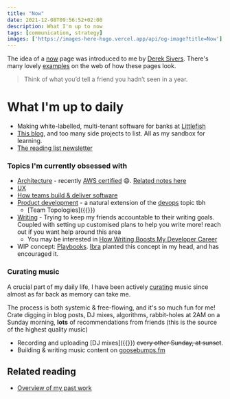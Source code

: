 ```yaml
---
title: "Now"
date: 2021-12-08T09:56:52+02:00
description: What I'm up to now
tags: [communication, strategy]
images: ['https://images-here-hugo.vercel.app/api/og-image?title=Now']
---
```


The idea of a [now](https://nownownow.com/about) page was introduced to me by [Derek Sivers](https://sive.rs/now). There's many lovely [examples](https://nownownow.com/) on the web of how these pages look.

> Think of what you’d tell a friend you hadn’t seen in a year.

# What I'm up to daily
- Making white-labelled, multi-tenant software for banks at [Littlefish](https://littlefishapp.com/)
- [This blog](https://github.com/guidefari/here_hugo), and too many side projects to list. 
All as my sandbox for learning.
- [The reading list newsletter](/read)

### Topics I'm currently obsessed with 
- [Architecture](/tags/architecture) - recently [AWS certified](https://www.credly.com/badges/9342a916-83b2-489e-969a-aa43af8a0c77) 😄. [Related notes here](/tags/aws)
- [UX](/tags/ux)
- [How teams build & deliver software](/tags/process)
- [Product development](/tags/product) - a natural extension of the [devops](/tags/devops) topic tbh
  - [Team Topologies]({{<ref team-topologies>}})
- [Writing](/tags/writing) - Trying to keep my friends
accountable to their writing goals.
Coupled with setting up customised plans to help you write more!
reach out if you want help around this area
  - You may be interested in [How Writing Boosts My Developer Career](https://www.offerzen.com/blog/writing-boosts-my-developer-career)
- WIP concept: [Playbooks](/tags/playbook). [Ibra](https://ibrathesheriff.com/) planted this concept
in my head, and has encouraged it.

### Curating music
A crucial part of my daily life, I have been actively [curating](/tags/curated) music since almost as far back as memory can take me.

The process is both systemic & free-flowing, and it's so much fun for me! Crate digging in blog posts, DJ mixes, algorithms, rabbit-holes at 2AM on a Sunday morning, **lots** of recommendations from friends (this is the source of the highest quality music)

- Recording and uploading [DJ mixes]({{<ref mix>}}) ~~every other Sunday, at sunset~~.
- Building & writing music content on [goosebumps.fm](https://goosebumps.fm)

## Related reading
- [Overview of my past work](/past)
